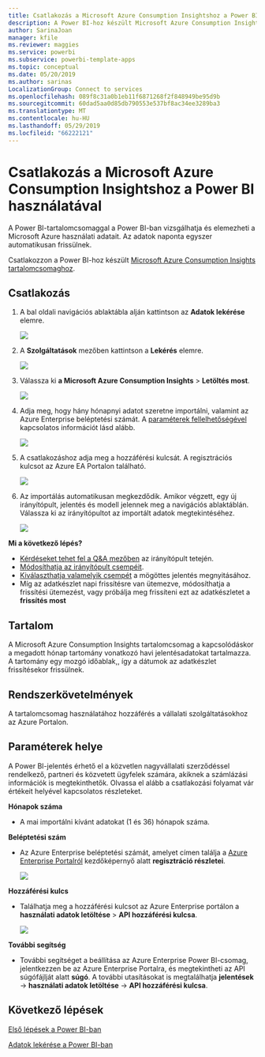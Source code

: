 ```yaml
---
title: Csatlakozás a Microsoft Azure Consumption Insightshoz a Power BI használatával
description: A Power BI-hoz készült Microsoft Azure Consumption Insights
author: SarinaJoan
manager: kfile
ms.reviewer: maggies
ms.service: powerbi
ms.subservice: powerbi-template-apps
ms.topic: conceptual
ms.date: 05/20/2019
ms.author: sarinas
LocalizationGroup: Connect to services
ms.openlocfilehash: 089f8c31a0b1eb11f6871268f2f848949be95d9b
ms.sourcegitcommit: 60dad5aa0d85db790553e537bf8ac34ee3289ba3
ms.translationtype: MT
ms.contentlocale: hu-HU
ms.lasthandoff: 05/29/2019
ms.locfileid: "66222121"
---
```

# <a name="connect-to-microsoft-azure-consumption-insights-with-power-bi"></a>Csatlakozás a Microsoft Azure Consumption Insightshoz a Power BI használatával
A Power BI-tartalomcsomaggal a Power BI-ban vizsgálhatja és elemezheti a Microsoft Azure használati adatait. Az adatok naponta egyszer automatikusan frissülnek.

Csatlakozzon a Power BI-hoz készült [Microsoft Azure Consumption Insights tartalomcsomaghoz](https://app.powerbi.com/getdata/services/azureconsumption).

## <a name="how-to-connect"></a>Csatlakozás
1. A bal oldali navigációs ablaktábla alján kattintson az **Adatok lekérése** elemre.
   
    ![](media/service-connect-to-azure-consumption-insights/getdata.png)
2. A **Szolgáltatások** mezőben kattintson a **Lekérés** elemre.
   
   ![](media/service-connect-to-azure-consumption-insights/services.png)
3. Válassza ki **a Microsoft Azure Consumption Insights** \> **Letöltés most**. 
   
   ![](media/service-connect-to-azure-consumption-insights/mazureconsumption.png)
4. Adja meg, hogy hány hónapnyi adatot szeretne importálni, valamint az Azure Enterprise beléptetési számát. A [paraméterek fellelhetőségével](#FindingParams) kapcsolatos információt lásd alább.
   
    ![](media/service-connect-to-azure-consumption-insights/azureconsumptionparams.png)
5. A csatlakozáshoz adja meg a hozzáférési kulcsát. A regisztrációs kulcsot az Azure EA Portalon található. 
   
    ![](media/service-connect-to-azure-consumption-insights/msazureconsumptioncreds.png)
6. Az importálás automatikusan megkezdődik. Amikor végzett, egy új irányítópult, jelentés és modell jelennek meg a navigációs ablaktáblán. Válassza ki az irányítópultot az importált adatok megtekintéséhez.
   
   ![](media/service-connect-to-azure-consumption-insights/msazureconsumptiondashboard.png)

**Mi a következő lépés?**

* [Kérdéseket tehet fel a Q&A mezőben](consumer/end-user-q-and-a.md) az irányítópult tetején.
* [Módosíthatja az irányítópult csempéit](service-dashboard-edit-tile.md).
* [Kiválaszthatja valamelyik csempét](consumer/end-user-tiles.md) a mögöttes jelentés megnyitásához.
* Míg az adatkészlet napi frissítésre van ütemezve, módosíthatja a frissítési ütemezést, vagy próbálja meg frissíteni ezt az adatkészletet a **frissítés most**

## <a name="whats-included"></a>Tartalom
A Microsoft Azure Consumption Insights tartalomcsomag a kapcsolódáskor a megadott hónap tartomány vonatkozó havi jelentésadatokat tartalmazza. A tartomány egy mozgó időablak,, így a dátumok az adatkészlet frissítésekor frissülnek.

## <a name="system-requirements"></a>Rendszerkövetelmények
A tartalomcsomag használatához hozzáférés a vállalati szolgáltatásokhoz az Azure Portalon. 

<a name="FindingParams"></a>

## <a name="finding-parameters"></a>Paraméterek helye
A Power BI-jelentés érhető el a közvetlen nagyvállalati szerződéssel rendelkező, partneri és közvetett ügyfelek számára, akiknek a számlázási információk is megtekinthetők. Olvassa el alább a csatlakozási folyamat vár értékeit helyével kapcsolatos részleteket.

**Hónapok száma**

* A mai importálni kívánt adatokat (1 és 36) hónapok száma.

**Beléptetési szám**

* Az Azure Enterprise beléptetési számát, amelyet címen találja a [Azure Enterprise Portalról](https://ea.azure.com/) kezdőképernyő alatt **regisztráció részletei**.
  
    ![](media/service-connect-to-azure-consumption-insights/params2.png)

**Hozzáférési kulcs**

* Találhatja meg a hozzáférési kulcsot az Azure Enterprise portálon a **használati adatok letöltése** > **API hozzáférési kulcsa**.
  
    ![](media/service-connect-to-azure-consumption-insights/creds2.png)

**További segítség**

* További segítséget a beállítása az Azure Enterprise Power BI-csomag, jelentkezzen be az Azure Enterprise Portalra, és megtekintheti az API súgófájlját alatt **súgó**. A további utasításokat is megtalálhatja **jelentések** -> **használati adatok letöltése** -> **API hozzáférési kulcsa**.

## <a name="next-steps"></a>Következő lépések
[Első lépések a Power BI-ban](service-get-started.md)

[Adatok lekérése a Power BI-ban](service-get-data.md)

